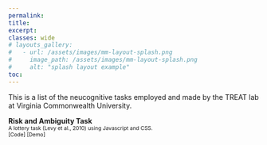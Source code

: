 ```yaml
---
permalink:
title: 
excerpt: 
classes: wide
# layouts_gallery:
#   - url: /assets/images/mm-layout-splash.png
#     image_path: /assets/images/mm-layout-splash.png
#     alt: "splash layout example"
toc: 
---
```


<style>
    small {
        font-size: .75em;
        display: block;
        line-height: 1.3;
    }
    
    a {
        text-decoration: none;
    }

    *::selection {
        background: #C9B4C7;
    }
</style>

This is a list of the neucognitive tasks employed and made by the TREAT lab at Virginia Commonwealth University.


<b>Risk and Ambiguity Task</b>
<small>A lottery task [(Levy et al., 2010)](https://pubmed.ncbi.nlm.nih.gov/20032238/) using Javascript and CSS. </small>
<small>[Code] [[Demo]](https://treatlab.github.io/Task-demos/assets/Task-RiskAmbTask/practice.html)</small>
